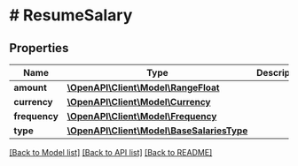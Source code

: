 # # ResumeSalary

## Properties

Name | Type | Description | Notes
------------ | ------------- | ------------- | -------------
**amount** | [**\OpenAPI\Client\Model\RangeFloat**](RangeFloat.md) |  |
**currency** | [**\OpenAPI\Client\Model\Currency**](Currency.md) |  |
**frequency** | [**\OpenAPI\Client\Model\Frequency**](Frequency.md) |  | [optional]
**type** | [**\OpenAPI\Client\Model\BaseSalariesType**](BaseSalariesType.md) |  | [optional]

[[Back to Model list]](../../README.md#models) [[Back to API list]](../../README.md#endpoints) [[Back to README]](../../README.md)
